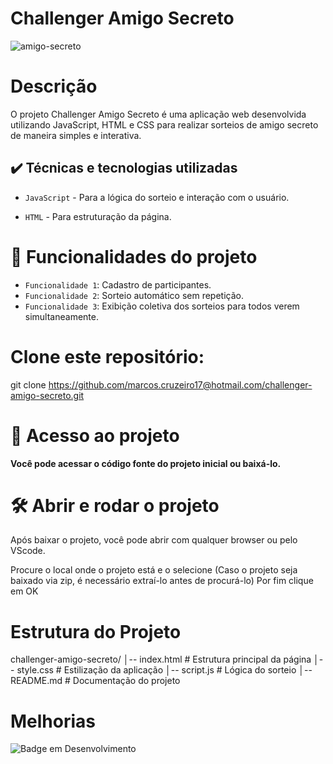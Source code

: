 # Challenger Amigo Secreto
![amigo-secreto](https://github.com/user-attachments/assets/08d60c02-73dd-4f0d-a9e2-1228881a3a1c)

# Descrição

O projeto Challenger Amigo Secreto é uma aplicação web desenvolvida utilizando JavaScript, HTML e CSS para realizar sorteios de amigo secreto de maneira simples e interativa.

## ✔️ Técnicas e tecnologias utilizadas

- ``JavaScript`` - Para a lógica do sorteio e interação com o usuário.

- ``HTML`` - Para estruturação da página.

# :hammer: Funcionalidades do projeto

- `Funcionalidade 1`: Cadastro de participantes.
- `Funcionalidade 2`: Sorteio automático sem repetição.
- `Funcionalidade 3`: Exibição coletiva dos sorteios para todos verem simultaneamente.

# Clone este repositório:

git clone https://github.com/marcos.cruzeiro17@hotmail.com/challenger-amigo-secreto.git


# 📁 Acesso ao projeto

**Você pode acessar o código fonte do projeto inicial ou baixá-lo.**

# 🛠️ Abrir e rodar o projeto

Após baixar o projeto, você pode abrir com qualquer browser ou pelo VScode.

Procure o local onde o projeto está e o selecione (Caso o projeto seja baixado via zip, é necessário extraí-lo antes de procurá-lo)
Por fim clique em OK

# Estrutura do Projeto

challenger-amigo-secreto/
│-- index.html  # Estrutura principal da página
│-- style.css   # Estilização da aplicação
│-- script.js   # Lógica do sorteio
│-- README.md   # Documentação do projeto

# Melhorias

![Badge em Desenvolvimento](http://img.shields.io/static/v1?label=STATUS&message=EM%20DESENVOLVIMENTO&color=GREEN&style=for-the-badge)
